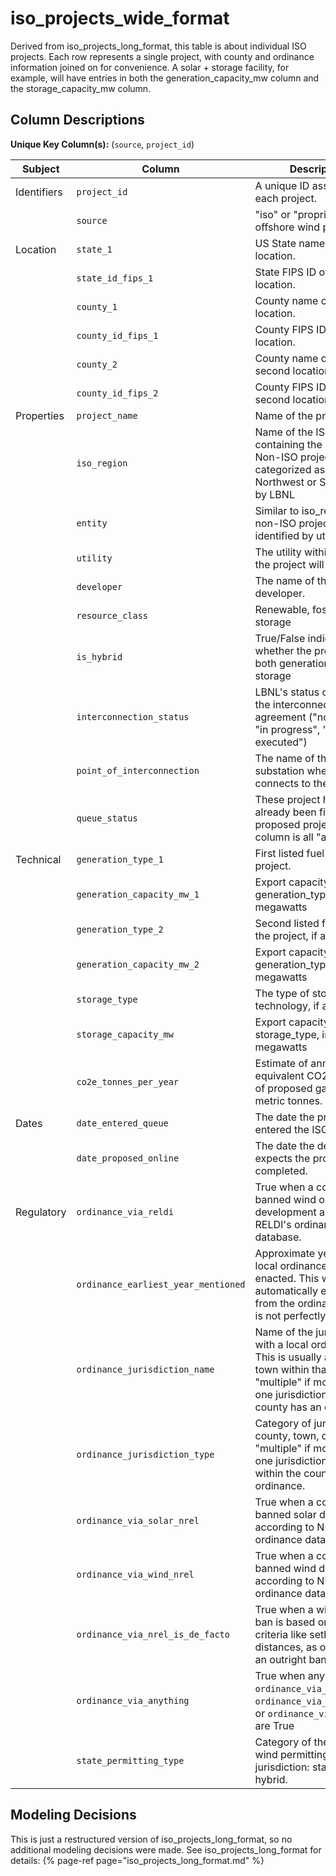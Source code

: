 # iso_projects_wide_format

Derived from iso_projects_long_format, this table is about individual ISO projects. Each row represents a single project, with county and ordinance information joined on for convenience. A solar + storage facility, for example, will have entries in both the generation_capacity_mw column and the storage_capacity_mw column.

## Column Descriptions

**Unique Key Column(s):** (`source`, `project_id`)

|Subject|Column|Description|Source|Notes|
|----|----|----|----|----|
|Identifiers|`project_id`|A unique ID assigned to each project.|derived||
||`source`|"iso" or "proprietary" (for offshore wind projects)|derived||
|Location|`state_1`|US State name of the first location.|Census||
||`state_id_fips_1`|State FIPS ID of the first location.|Census||
||`county_1`|County name of the first location.|Census||
||`county_id_fips_1`|County FIPS ID of the first location.|Census||
||`county_2`|County name of the second location.|Census||
||`county_id_fips_2`|County FIPS ID of the second location.|Census||
|Properties|`project_name`|Name of the project|LBNL||
||`iso_region`|Name of the ISO region containing the project. Non-ISO projects are categorized as either Northwest or Southeast by LBNL|LBNL||
||`entity`|Similar to iso_region, but non-ISO projects are identified by utility|LBNL||
||`utility`|The utility within which the project will operate.|LBNL||
||`developer`|The name of the project developer.|LBNL||
||`resource_class`|Renewable, fossil, or storage|derived from LBNL||
||`is_hybrid`|True/False indicator of whether the project has both generation and storage|derived from LBNL||
||`interconnection_status`|LBNL's status category for the interconnection agreement ("not started", "in progress", "IA executed")|LBNL||
||`point_of_interconnection`|The name of the substation where the plant connects to the grid|LBNL||
||`queue_status`|These project have already been filtered to proposed projects, so this column is all "active".|LBNL||
|Technical|`generation_type_1`|First listed fuel type of the project.|LBNL||
||`generation_capacity_mw_1`|Export capacity of generation_type_1, in megawatts|LBNL||
||`generation_type_2`|Second listed fuel type of the project, if applicable.|LBNL||
||`generation_capacity_mw_2`|Export capacity of generation_type_2, in megawatts|LBNL||
||`storage_type`|The type of storage technology, if applicable.|LBNL||
||`storage_capacity_mw`|Export capacity of storage_type, in megawatts|LBNL|mostly missing|
||`co2e_tonnes_per_year`|Estimate of annual equivalent CO2 emissions of proposed gas plants, in metric tonnes.|derived from LBNL||
|Dates|`date_entered_queue`|The date the project entered the ISO queue.|LBNL||
||`date_proposed_online`|The date the developer expects the project to be completed.|LBNL||
|Regulatory|`ordinance_via_reldi`|True when a county has banned wind or solar development according to RELDI's ordinance database.|derived from RELDI||
||`ordinance_earliest_year_mentioned`|Approximate year the local ordinance was enacted. This was automatically extracted from the ordinance text so is not perfectly accurate.|derived from RELDI||
||`ordinance_jurisdiction_name`|Name of the jurisdiction with a local ordinance. This is usually a county or town within that county. "multiple" if more than one jurisdiction within the county has an ordinance.|RELDI||
||`ordinance_jurisdiction_type`|Category of jurisdiction: county, town, or city. "multiple" if more than one jurisdiction type within the county has an ordinance.|derived from RELDI||
||`ordinance_via_solar_nrel`|True when a county has banned solar development according to NREL's ordinance database.|NREL|See 'NREL Ordinance Interpretation' section below|
||`ordinance_via_wind_nrel`|True when a county has banned wind development according to NREL's ordinance database.|NREL|See 'NREL Ordinance Interpretation' section below|
||`ordinance_via_nrel_is_de_facto`|True when a wind/solar ban is based on technical criteria like setback distances, as opposed to an outright ban.|NREL|See 'NREL Ordinance Interpretation' section below|
||`ordinance_via_anything`|True when any of `ordinance_via_solar_nrel`, `ordinance_via_wind_nrel`, or `ordinance_via_reldi` are True|NREL/RELDI||
||`state_permitting_type`|Category of the state's wind permitting jurisdiction: state, local, or hybrid.|NCSL||

## Modeling Decisions

This is just a restructured version of iso_projects_long_format, so no additional modeling decisions were made. See iso_projects_long_format for details:
{% page-ref page="iso_projects_long_format.md" %}
